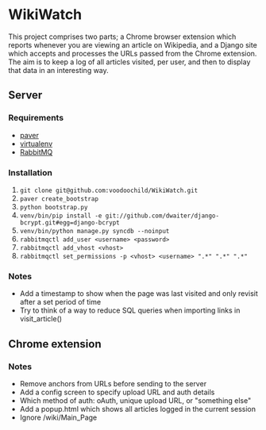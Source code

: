 # WikiWatch

This project comprises two parts; a Chrome browser extension which reports whenever you are viewing an article on Wikipedia, and a Django site which accepts and processes the URLs passed from the Chrome extension. The aim is to keep a log of all articles visited, per user, and then to display that data in an interesting way.

## Server

### Requirements

* [paver](http://pypi.python.org/pypi/Paver/1.0.4)
* [virtualenv](http://pypi.python.org/pypi/virtualenv/1.5.1)
* [RabbitMQ](http://www.rabbitmq.com/)

### Installation

1. `git clone git@github.com:voodoochild/WikiWatch.git`
2. `paver create_bootstrap`
3. `python bootstrap.py`
4. `venv/bin/pip install -e git://github.com/dwaiter/django-bcrypt.git#egg=django-bcrypt`
5. `venv/bin/python manage.py syncdb --noinput`
6. `rabbitmqctl add_user <username> <password>`
7. `rabbitmqctl add_vhost <vhost>`
8. `rabbitmqctl set_permissions -p <vhost> <username> ".*" ".*" ".*"`

### Notes

* Add a timestamp to show when the page was last visited and only revisit after a set period of time
* Try to think of a way to reduce SQL queries when importing links in visit_article()

## Chrome extension

### Notes

* Remove anchors from URLs before sending to the server
* Add a config screen to specify upload URL and auth details
* Which method of auth: oAuth, unique upload URL, or "something else"
* Add a popup.html which shows all articles logged in the current session
* Ignore /wiki/Main_Page
